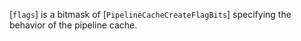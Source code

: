 [`flags`] is a bitmask of [`PipelineCacheCreateFlagBits`]
specifying the behavior of the pipeline cache.